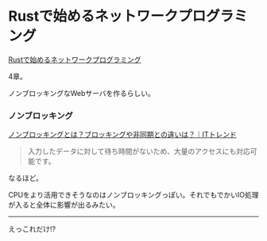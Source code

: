 # Rustで始めるネットワークプログラミング

[Rustで始めるネットワークプログラミング](https://booth.pm/ja/items/1410513)

4章。

ノンブロッキングなWebサーバを作るらしい。

### ノンブロッキング

[ノンブロッキングとは？ブロッキングや非同期との違いは？｜ITトレンド](https://it-trend.jp/development_tools/article/32-0037)

> 入力したデータに対して待ち時間がないため、大量のアクセスにも対応可能です。

なるほど。

CPUをより活用できそうなのはノンブロッキングっぽい。それでもでかいIO処理が入ると全体に影響が出るみたい。


---

えっこれだけ!?
